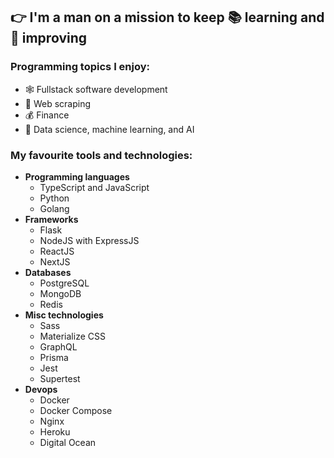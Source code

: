 ## 👉 I'm a man on a mission to keep 📚 learning and 🦾 improving

### Programming topics I enjoy:
 - 🕸️ Fullstack software development
 - 🤖 Web scraping
 - 💰 Finance
 - 🧠 Data science, machine learning, and AI

### My favourite tools and technologies:
 - **Programming languages**
   - TypeScript and JavaScript
   - Python
   - Golang
 - **Frameworks**
   - Flask
   - NodeJS with ExpressJS
   - ReactJS
   - NextJS
 - **Databases**
   - PostgreSQL
   - MongoDB
   - Redis
 - **Misc technologies**
   - Sass
   - Materialize CSS
   - GraphQL
   - Prisma
   - Jest
   - Supertest
 - **Devops**
   - Docker
   - Docker Compose
   - Nginx
   - Heroku
   - Digital Ocean
